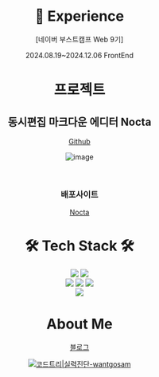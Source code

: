 <div align="center">

# 🏢 Experience

[네이버 부스트캠프 Web 9기]
<br>

2024.08.19~2024.12.06
FrontEnd 
<br>

# 프로젝트

## 동시편집 마크다운 에디터 Nocta
[Github](https://github.com/boostcampwm-2024/web33-Nocta)

![image](https://github.com/user-attachments/assets/05fef68a-1308-4953-9ecd-8f60cb0ab157)

<br>

### 배포사이트

[Nocta](https://nocta.site)

# 🛠 Tech Stack 🛠

<img src="https://img.shields.io/badge/React-61DAFB?style=flat&logo=react&logoColor=black"/></a>
<img src="https://img.shields.io/badge/NestJS-E0234E?style=flat&logo=NestJS&logoColor=white"/></a>
<br>
<img src="https://img.shields.io/badge/TypeScript-3178C6?style=flat&logo=typescript&logoColor=white"/></a>
<img src="https://img.shields.io/badge/JavaScipt-F7DF1E?style=flat&logo=javascript&logoColor=black"/></a>
<img src="https://img.shields.io/badge/C-A8B9CC?style=flat&logo=c&logoColor=white"/></a>
<br>
<img src="https://img.shields.io/badge/Git-F05032?style=flat&logo=Git&logoColor=white"/></a>

# About Me
[블로그](https://velog.io/@hyonun)


[![코드트리|실력진단-wantgosam](https://banner.codetree.ai/v1/banner/wantgosam)](https://www.codetree.ai/profiles/wantgosam)

#
</div>
<!--
**hyonun321/hyonun321** is a ✨ _special_ ✨ repository because its `README.md` (this file) appears on your GitHub profile.

Here are some ideas to get you started:

- 🔭 I’m currently working on ...
- 🌱 I’m currently learning ...
- 👯 I’m looking to collaborate on ...
- 🤔 I’m looking for help with ...
- 💬 Ask me about ...
- 📫 How to reach me: ...
- 😄 Pronouns: ...
- ⚡ Fun fact: ...
-->
